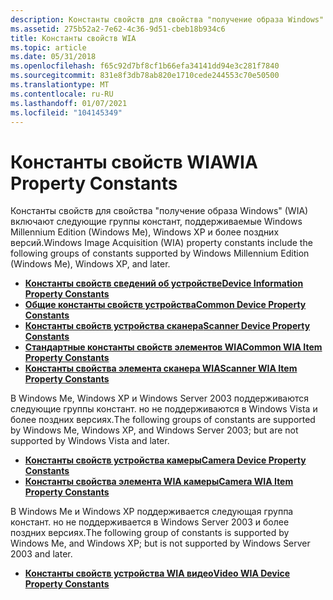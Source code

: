 ```yaml
---
description: Константы свойств для свойства "получение образа Windows" (WIA) включают следующие группы констант, поддерживаемые Windows Millennium Edition (Windows Me), Windows XP и более поздних версий.
ms.assetid: 275b52a2-7e62-4c36-9d51-cbeb18b934c6
title: Константы свойств WIA
ms.topic: article
ms.date: 05/31/2018
ms.openlocfilehash: f65c92d7bf8cf1b66efa34141dd94e3c281f7840
ms.sourcegitcommit: 831e8f3db78ab820e1710cede244553c70e50500
ms.translationtype: MT
ms.contentlocale: ru-RU
ms.lasthandoff: 01/07/2021
ms.locfileid: "104145349"
---
```

# <a name="wia-property-constants"></a><span data-ttu-id="0a648-103">Константы свойств WIA</span><span class="sxs-lookup"><span data-stu-id="0a648-103">WIA Property Constants</span></span>

<span data-ttu-id="0a648-104">Константы свойств для свойства "получение образа Windows" (WIA) включают следующие группы констант, поддерживаемые Windows Millennium Edition (Windows Me), Windows XP и более поздних версий.</span><span class="sxs-lookup"><span data-stu-id="0a648-104">Windows Image Acquisition (WIA) property constants include the following groups of constants supported by Windows Millennium Edition (Windows Me), Windows XP, and later.</span></span>

-   [<span data-ttu-id="0a648-105">**Константы свойств сведений об устройстве**</span><span class="sxs-lookup"><span data-stu-id="0a648-105">**Device Information Property Constants**</span></span>](-wia-wiadeviceinfoprop.md)
-   [<span data-ttu-id="0a648-106">**Общие константы свойств устройства**</span><span class="sxs-lookup"><span data-stu-id="0a648-106">**Common Device Property Constants**</span></span>](-wia-wiaitempropcommondevice.md)
-   [<span data-ttu-id="0a648-107">**Константы свойств устройства сканера**</span><span class="sxs-lookup"><span data-stu-id="0a648-107">**Scanner Device Property Constants**</span></span>](-wia-wiaitempropscannerdevice.md)
-   [<span data-ttu-id="0a648-108">**Стандартные константы свойств элементов WIA**</span><span class="sxs-lookup"><span data-stu-id="0a648-108">**Common WIA Item Property Constants**</span></span>](-wia-wiaitempropcommonitem.md)
-   [<span data-ttu-id="0a648-109">**Константы свойства элемента сканера WIA**</span><span class="sxs-lookup"><span data-stu-id="0a648-109">**Scanner WIA Item Property Constants**</span></span>](-wia-wiaitempropscanneritem.md)

<span data-ttu-id="0a648-110">В Windows Me, Windows XP и Windows Server 2003 поддерживаются следующие группы констант. но не поддерживаются в Windows Vista и более поздних версиях.</span><span class="sxs-lookup"><span data-stu-id="0a648-110">The following groups of constants are supported by Windows Me, Windows XP, and Windows Server 2003; but are not supported by Windows Vista and later.</span></span>

-   [<span data-ttu-id="0a648-111">**Константы свойств устройства камеры**</span><span class="sxs-lookup"><span data-stu-id="0a648-111">**Camera Device Property Constants**</span></span>](-wia-wiaitempropcameradevice.md)
-   [<span data-ttu-id="0a648-112">**Константы свойства элемента WIA камеры**</span><span class="sxs-lookup"><span data-stu-id="0a648-112">**Camera WIA Item Property Constants**</span></span>](-wia-wiaitempropcameraitem.md)

<span data-ttu-id="0a648-113">В Windows Me и Windows XP поддерживается следующая группа констант. но не поддерживается в Windows Server 2003 и более поздних версиях.</span><span class="sxs-lookup"><span data-stu-id="0a648-113">The following group of constants is supported by Windows Me, and Windows XP; but is not supported by Windows Server 2003 and later.</span></span>

-   [<span data-ttu-id="0a648-114">**Константы свойств устройства WIA видео**</span><span class="sxs-lookup"><span data-stu-id="0a648-114">**Video WIA Device Property Constants**</span></span>](-wia-wiaitempropvideodevice.md)

 

 



